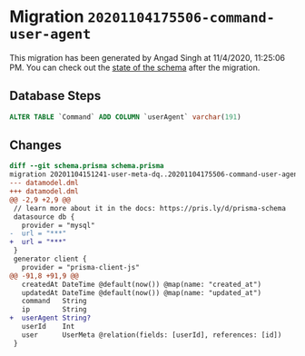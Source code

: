# Migration `20201104175506-command-user-agent`

This migration has been generated by Angad Singh at 11/4/2020, 11:25:06 PM.
You can check out the [state of the schema](./schema.prisma) after the migration.

## Database Steps

```sql
ALTER TABLE `Command` ADD COLUMN `userAgent` varchar(191)  
```

## Changes

```diff
diff --git schema.prisma schema.prisma
migration 20201104151241-user-meta-dq..20201104175506-command-user-agent
--- datamodel.dml
+++ datamodel.dml
@@ -2,9 +2,9 @@
 // learn more about it in the docs: https://pris.ly/d/prisma-schema
 datasource db {
   provider = "mysql"
-  url = "***"
+  url = "***"
 }
 generator client {
   provider = "prisma-client-js"
@@ -91,8 +91,9 @@
   createdAt DateTime @default(now()) @map(name: "created_at")
   updatedAt DateTime @default(now()) @map(name: "updated_at")
   command   String
   ip        String
+  userAgent String?
   userId    Int
   user      UserMeta @relation(fields: [userId], references: [id])
 }
```



